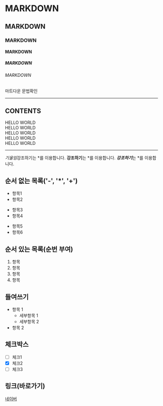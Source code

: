 
<!-- 제목 -->

# MARKDOWN
## MARKDOWN
### MARKDOWN
#### MARKDOWN
##### MARKDOWN
###### MARKDOWN
마트다운 문법확인

<!-- 수평선 : '---', '***', '___'  --->

---
CONTENTS
---

<!-- 줄바꿈 : '문장끝 Space 2회,)-->

HELLO WORLD  
HELLO WORLD<br>
HELLO WORLD<br>
HELLO WORLD<br>
HELLO WORLD<br>

---

<!-- 강조 : 기울임:*, 굵게:**, 굵게+기울임 : **-->
*기울임*강조하기는 *를 이용합니다.
**강조하기**는 *를 이용합니다.
***강조하기***는 *를 이용합니다.

<!-- 목록 -->
## 순서 없는 목록('-', '*', '+')
- 항목1
- 항목2
* 항목3
* 항목4
+ 항목5
+ 항목6  

## 순서 있는 목록(순번 부여)
1. 항목
2. 항목
3. 항목
4. 항목

## 들여쓰기
- 항목 1
  - 세부항목 1
  - 세부항목 2 
- 항목 2

## 체크박스
- [ ] 체크1
- [X] 체크2
- [ ] 체크3
  
## 링크(바로가기)
[네이버](https://naver.com)














